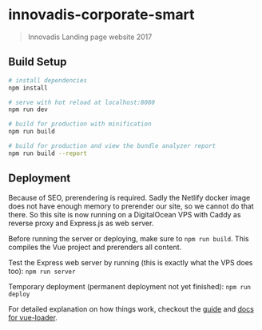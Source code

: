 # innovadis-corporate-smart

> Innovadis Landing page website 2017

## Build Setup

``` bash
# install dependencies
npm install

# serve with hot reload at localhost:8080
npm run dev

# build for production with minification
npm run build

# build for production and view the bundle analyzer report
npm run build --report
```

## Deployment

Because of SEO, prerendering is required. Sadly the Netlify docker image does not have enough memory to prerender our site, so we cannot do that there.
So this site is now running on a DigitalOcean VPS with Caddy as reverse proxy and Express.js as web server.

Before running the server or deploying, make sure to `npm run build`. This compiles the Vue project and prerenders all content.

Test the Express web server by running (this is exactly what the VPS does too):
`npm run server`

Temporary deployment (permanent deployment not yet finished):
`npm run deploy`

For detailed explanation on how things work, checkout the [guide](http://vuejs-templates.github.io/webpack/) and [docs for vue-loader](http://vuejs.github.io/vue-loader).
